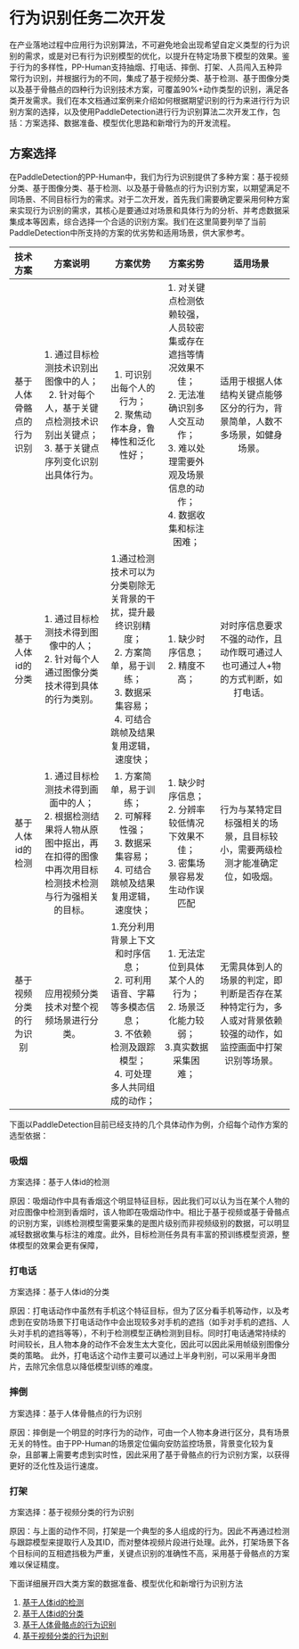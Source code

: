 # 行为识别任务二次开发

在产业落地过程中应用行为识别算法，不可避免地会出现希望自定义类型的行为识别的需求，或是对已有行为识别模型的优化，以提升在特定场景下模型的效果。鉴于行为的多样性，PP-Human支持抽烟、打电话、摔倒、打架、人员闯入五种异常行为识别，并根据行为的不同，集成了基于视频分类、基于检测、基于图像分类以及基于骨骼点的四种行为识别技术方案，可覆盖90%+动作类型的识别，满足各类开发需求。我们在本文档通过案例来介绍如何根据期望识别的行为来进行行为识别方案的选择，以及使用PaddleDetection进行行为识别算法二次开发工作，包括：方案选择、数据准备、模型优化思路和新增行为的开发流程。


## 方案选择

在PaddleDetection的PP-Human中，我们为行为识别提供了多种方案：基于视频分类、基于图像分类、基于检测、以及基于骨骼点的行为识别方案，以期望满足不同场景、不同目标行为的需求。对于二次开发，首先我们需要确定要采用何种方案来实现行为识别的需求，其核心是要通过对场景和具体行为的分析、并考虑数据采集成本等因素，综合选择一个合适的识别方案。我们在这里简要列举了当前PaddleDetection中所支持的方案的优劣势和适用场景，供大家参考。

| 技术方案 | 方案说明 | 方案优势 | 方案劣势 | 适用场景 |
| :--: | :--: | :--: | :--: | :--: |
| 基于人体骨骼点的行为识别 | 1. 通过目标检测技术识别出图像中的人；<br> 2. 针对每个人，基于关键点检测技术识别出关键点；<br>3. 基于关键点序列变化识别出具体行为。 | 1. 可识别出每个人的行为；<br>2. 聚焦动作本身，鲁棒性和泛化性好； | 1. 对关键点检测依赖较强，人员较密集或存在遮挡等情况效果不佳；<br>2. 无法准确识别多人交互动作；<br>3. 难以处理需要外观及场景信息的动作；<br>4. 数据收集和标注困难； | 适用于根据人体结构关键点能够区分的行为，背景简单，人数不多场景，如健身场景。 |
| 基于人体id的分类 | 1. 通过目标检测技术得到图像中的人；<br>2. 针对每个人通过图像分类技术得到具体的行为类别。 | 1.通过检测技术可以为分类剔除无关背景的干扰，提升最终识别精度；<br>2. 方案简单，易于训练；<br>3. 数据采集容易；<br>4. 可结合跳帧及结果复用逻辑，速度快； | 1. 缺少时序信息；<br>2. 精度不高； | 对时序信息要求不强的动作，且动作既可通过人也可通过人+物的方式判断，如打电话。 |
| 基于人体id的检测 | 1. 通过目标检测技术得到画面中的人；<br>2. 根据检测结果将人物从原图中抠出，再在扣得的图像中再次用目标检测技术检测与行为强相关的目标。 | 1. 方案简单，易于训练；<br> 2. 可解释性强；<br> 3. 数据采集容易；<br> 4. 可结合跳帧及结果复用逻辑，速度快； | 1. 缺少时序信息；<br>2. 分辨率较低情况下效果不佳；<br> 3. 密集场景容易发生动作误匹配 | 行为与某特定目标强相关的场景，且目标较小，需要两级检测才能准确定位，如吸烟。 |
| 基于视频分类的行为识别 | 应用视频分类技术对整个视频场景进行分类。 | 1.充分利用背景上下文和时序信息；<br>2. 可利用语音、字幕等多模态信息；<br>3. 不依赖检测及跟踪模型；<br>4. 可处理多人共同组成的动作； | 1. 无法定位到具体某个人的行为；<br>2. 场景泛化能力较弱；<br>3.真实数据采集困难； | 无需具体到人的场景的判定，即判断是否存在某种特定行为，多人或对背景依赖较强的动作，如监控画面中打架识别等场景。 |


下面以PaddleDetection目前已经支持的几个具体动作为例，介绍每个动作方案的选型依据：

### 吸烟

方案选择：基于人体id的检测

原因：吸烟动作中具有香烟这个明显特征目标，因此我们可以认为当在某个人物的对应图像中检测到香烟时，该人物即在吸烟动作中。相比于基于视频或基于骨骼点的识别方案，训练检测模型需要采集的是图片级别而非视频级别的数据，可以明显减轻数据收集与标注的难度。此外，目标检测任务具有丰富的预训练模型资源，整体模型的效果会更有保障，

### 打电话

方案选择：基于人体id的分类

原因：打电话动作中虽然有手机这个特征目标，但为了区分看手机等动作，以及考虑到在安防场景下打电话动作中会出现较多对手机的遮挡（如手对手机的遮挡、人头对手机的遮挡等等），不利于检测模型正确检测到目标。同时打电话通常持续的时间较长，且人物本身的动作不会发生太大变化，因此可以因此采用帧级别图像分类的策略。
    此外，打电话这个动作主要可以通过上半身判别，可以采用半身图片，去除冗余信息以降低模型训练的难度。

### 摔倒

方案选择：基于人体骨骼点的行为识别

原因：摔倒是一个明显的时序行为的动作，可由一个人物本身进行区分，具有场景无关的特性。由于PP-Human的场景定位偏向安防监控场景，背景变化较为复杂，且部署上需要考虑到实时性，因此采用了基于骨骼点的行为识别方案，以获得更好的泛化性及运行速度。

### 打架

方案选择：基于视频分类的行为识别

原因：与上面的动作不同，打架是一个典型的多人组成的行为。因此不再通过检测与跟踪模型来提取行人及其ID，而对整体视频片段进行处理。此外，打架场景下各个目标间的互相遮挡极为严重，关键点识别的准确性不高，采用基于骨骼点的方案难以保证精度。


下面详细展开四大类方案的数据准备、模型优化和新增行为识别方法

1. [基于人体id的检测](./idbased_det.md)
2. [基于人体id的分类](./idbased_clas.md)
3. [基于人体骨骼点的行为识别](./skeletonbased_rec.md)
4. [基于视频分类的行为识别](./videobased_rec.md)
